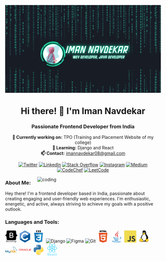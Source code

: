 <div align="center">
    <img src="https://github.com/NavdekarIman/NavdekarIman/blob/main/Git%20banner.png" alt="Logo" width="600">
  </div>
  
  <h1 align="center">Hi there! 👋 I'm Iman Navdekar</h1>
  <h3 align="center">Passionate Frontend Developer from India</h3>
  
  <p align="center">
    <strong>🔭 Currently working on:</strong> TPO (Training and Placement Website of my college) <br>
    <strong>🌱 Learning:</strong> Django and React <br>
    <strong>📫 Contact:</strong> <a href="mailto:imannavdekar08@gmail.com">imannavdekar08@gmail.com</a>
  </p>
  
  <p align="center">
    <a href="https://twitter.com/nawdekariman" target="_blank"><img src="https://raw.githubusercontent.com/rahuldkjain/github-profile-readme-generator/master/src/images/icons/Social/twitter.svg" alt="Twitter" height="30" width="40"></a>
    <a href="https://linkedin.com/in/iman-navdekar-071083248/" target="_blank"><img src="https://raw.githubusercontent.com/rahuldkjain/github-profile-readme-generator/master/src/images/icons/Social/linked-in-alt.svg" alt="LinkedIn" height="30" width="40"></a>
    <a href="https://stackoverflow.com/users/21586659/iman-navdekar" target="_blank"><img src="https://raw.githubusercontent.com/rahuldkjain/github-profile-readme-generator/master/src/images/icons/Social/stack-overflow.svg" alt="Stack Overflow" height="30" width="40"></a>
    <a href="https://instagram.com/iman_navdekar/" target="_blank"><img src="https://raw.githubusercontent.com/rahuldkjain/github-profile-readme-generator/master/src/images/icons/Social/instagram.svg" alt="Instagram" height="30" width="40"></a>
    <a href="https://medium.com/@imannavdekar" target="_blank"><img src="https://raw.githubusercontent.com/rahuldkjain/github-profile-readme-generator/master/src/images/icons/Social/medium.svg" alt="Medium" height="30" width="40"></a>
    <a href="https://www.codechef.com/users/iman_navdekar" target="_blank"><img src="https://cdn.jsdelivr.net/npm/simple-icons@3.1.0/icons/codechef.svg" alt="CodeChef" height="30" width="40"></a>
    <a href="https://leetcode.com/iman_navdekar/" target="_blank"><img src="https://raw.githubusercontent.com/rahuldkjain/github-profile-readme-generator/master/src/images/icons/Social/leet-code.svg" alt="LeetCode" height="30" width="40"></a>
  </p>
  <img align="right" alt="coding" width="400" src="![image](https://github.com/NavdekarIman/NavdekarIman/assets/110827673/314778a9-517c-45c0-af29-ea20c252c2c9)">
  <h3 align="left">About Me:</h3>
  <p>
    Hey there! I'm a frontend developer based in India, passionate about creating engaging and user-friendly web experiences. I'm enthusiastic, energetic, and active, always striving to achieve my goals with a positive outlook.
  </p>
  
  <h3 align="left">Languages and Tools:</h3>
  <p align="left">
    <img src="https://raw.githubusercontent.com/devicons/devicon/master/icons/bootstrap/bootstrap-plain-wordmark.svg" alt="Bootstrap" width="40" height="40"/>
    <img src="https://raw.githubusercontent.com/devicons/devicon/master/icons/c/c-original.svg" alt="C" width="40" height="40"/>
    <img src="https://raw.githubusercontent.com/devicons/devicon/master/icons/css3/css3-original-wordmark.svg" alt="CSS3" width="40" height="40"/>
    <img src="https://cdn.worldvectorlogo.com/logos/django.svg" alt="Django" width="40" height="40"/>
    <img src="https://www.vectorlogo.zone/logos/figma/figma-icon.svg" alt="Figma" width="40" height="40"/>
    <img src="https://www.vectorlogo.zone/logos/git-scm/git-scm-icon.svg" alt="Git" width="40" height="40"/>
    <img src="https://raw.githubusercontent.com/devicons/devicon/master/icons/html5/html5-original-wordmark.svg" alt="HTML5" width="40" height="40"/>
    <img src="https://raw.githubusercontent.com/devicons/devicon/master/icons/java/java-original.svg" alt="Java" width="40" height="40"/>
    <img src="https://raw.githubusercontent.com/devicons/devicon/master/icons/javascript/javascript-original.svg" alt="JavaScript" width="40" height="40"/>
    <img src="https://raw.githubusercontent.com/devicons/devicon/master/icons/linux/linux-original.svg" alt="Linux" width="40" height="40"/>
    <img src="https://raw.githubusercontent.com/devicons/devicon/master/icons/mysql/mysql-original-wordmark.svg" alt="MySQL" width="40" height="40"/>
    <img src="https://raw.githubusercontent.com/devicons/devicon/master/icons/oracle/oracle-original.svg" alt="Oracle" width="40" height="40"/>
    <img src="https://raw.githubusercontent.com/devicons/devicon/master/icons/python/python-original.svg" alt="Python" width="40" height="40"/>
    <img src="https://raw.githubusercontent.com/devicons/devicon/master/icons/react/react-original-wordmark.svg" alt="React" width="40" height="40"/>
  </p>
  
